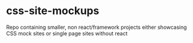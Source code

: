 # css-site-mockups

Repo containing smaller, non react/framework projects either showcasing CSS mock sites or single page sites without react
